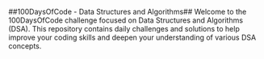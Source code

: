 ##100DaysOfCode - Data Structures and Algorithms##
Welcome to the 100DaysOfCode challenge focused on Data Structures and Algorithms (DSA). This repository contains daily challenges and solutions to help improve your coding skills and deepen your understanding of various DSA concepts.
